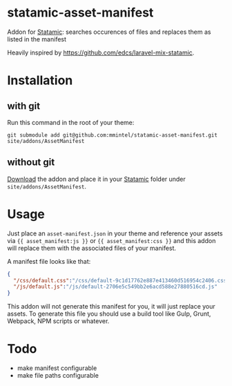 # statamic-asset-manifest
Addon for [Statamic](https://statamic.com?rfsn=1226699.c208cc): searches occurences of files and replaces them as listed in the manifest

Heavily inspired by https://github.com/edcs/laravel-mix-statamic.

# Installation
## with git
Run this command in the root of your theme:

`git submodule add git@github.com:mmintel/statamic-asset-manifest.git site/addons/AssetManifest`

## without git
[Download](https://github.com/mmintel/statamic-asset-manifest/archive/master.zip) the addon and place it in your [Statamic](https://statamic.com?rfsn=1226699.c208cc) folder under `site/addons/AssetManifest`.

# Usage
Just place an `asset-manifest.json` in your theme and reference your assets via `{{ asset_manifest:js }}` or `{{ asset_manifest:css }}` and this addon will replace them with the associated files of your manifest.

A manifest file looks like that:
```JSON
{
  "/css/default.css":"/css/default-9c1d17762e887e413460d516954c2406.css",
  "/js/default.js":"/js/default-2706e5c549bb2e6acd588e27880516cd.js"
}
```

This addon will not generate this manifest for you, it will just replace your assets. To generate this file you should use a build tool like Gulp, Grunt, Webpack, NPM scripts or whatever.

# Todo
* make manifest configurable
* make file paths configurable
